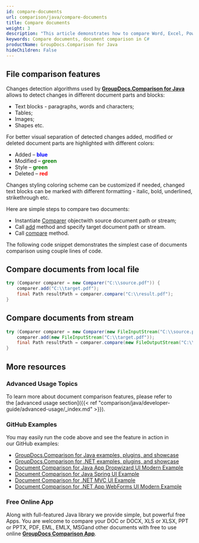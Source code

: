 ```yaml
---
id: compare-documents
url: comparison/java/compare-documents
title: Compare documents
weight: 3
description: "This article demonstrates how to compare Word, Excel, PowerPoint, Outlook, OneNote, PDF, Image, HTML, AutoCAD, Visio, OpenDocument, OneNote documents using GroupDocs.Comparison for Java."
keywords: Compare documents, document comparison in C#
productName: GroupDocs.Comparison for Java
hideChildren: False
---
```

## File comparison features

Changes detection algorithms used by **[GroupDocs.Comparison for Java](https://products.groupdocs.com/comparison/java)** allows to detect changes in different document parts and blocks:

*   Text blocks - paragraphs, words and characters;
*   Tables;
*   Images;
*   Shapes etc.

For better visual separation of detected changes added, modified or deleted document parts are highlighted with different colors:

*   Added – <font color="blue">**blue** </font>
*   Modified – <font color="green">**green**</font>
*   Style – <font color="green">**green**</font>
*   Deleted – <font color="red">**red**</font>

Changes styling coloring scheme can be customized if needed, changed text blocks can be marked with different formatting - italic, bold, underlined, strikethrough etc.

Here are simple steps to compare two documents:

*   Instantiate [Comparer](https://apireference.groupdocs.com/comparison/java/com.groupdocs.comparison/Comparer) objectwith source document path or stream;
*   Call [add](https://apireference.groupdocs.com/comparison/java/com.groupdocs.comparison/Comparer#add(java.lang.String)) method and specify target document path or stream.
*   Call [compare](https://apireference.groupdocs.com/comparison/java/com.groupdocs.comparison/Comparer#compare(java.lang.String)) method.

The following code snippet demonstrates the simplest case of documents comparison using couple lines of code.

## Compare documents from local file 

```java
try (Comparer comparer = new Comparer("C:\\source.pdf")) {
    comparer.add("C:\\target.pdf");
    final Path resultPath = comparer.compare("C:\\result.pdf");
}
```

## Compare documents from stream 

```java
try (Comparer comparer = new Comparer(new FileInputStream("C:\\source.pdf"))) {
    comparer.add(new FileInputStream("C:\\target.pdf"));
    final Path resultPath = comparer.compare(new FileOutputStream("C:\\result.pdf"));
}
```

## More resources
### Advanced Usage Topics
To learn more about document comparison features, please refer to the [advanced usage section]({{< ref "comparison/java/developer-guide/advanced-usage/_index.md" >}}).

### GitHub Examples
You may easily run the code above and see the feature in action in our GitHub examples:

*   [GroupDocs.Comparison for Java examples, plugins, and showcase](https://github.com/groupdocs-comparison/GroupDocs.Comparison-for-Java)
*   [GroupDocs.Comparison for .NET examples, plugins, and showcase](https://github.com/groupdocs-comparison/GroupDocs.Comparison-for-.NET)
*   [Document Comparison for Java App Dropwizard UI Modern Example](https://github.com/groupdocs-comparison/GroupDocs.Comparison-for-Java-Dropwizard)
*   [Document Comparison for Java Spring UI Example](https://github.com/groupdocs-comparison/GroupDocs.Comparison-for-Java-Spring)
*   [Document Comparison for .NET MVC UI Example](https://github.com/groupdocs-comparison/GroupDocs.Comparison-for-.NET-MVC)
*   [Document Comparison for .NET App WebForms UI Modern Example](https://github.com/groupdocs-comparison/GroupDocs.Comparison-for-.NET-WebForms)


### Free Online App
Along with full-featured Java library we provide simple, but powerful free Apps.
You are welcome to compare your DOC or DOCX, XLS or XLSX, PPT or PPTX, PDF, EML, EMLX, MSGand other documents with free to use online **[GroupDocs Comparison App](https://products.groupdocs.app/comparison)**.
